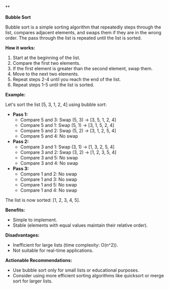 **

**Bubble Sort**

Bubble sort is a simple sorting algorithm that repeatedly steps through the list, compares adjacent elements, and swaps them if they are in the wrong order. The pass through the list is repeated until the list is sorted.

**How it works:**

1. Start at the beginning of the list.
2. Compare the first two elements.
3. If the first element is greater than the second element, swap them.
4. Move to the next two elements.
5. Repeat steps 2-4 until you reach the end of the list.
6. Repeat steps 1-5 until the list is sorted.

**Example:**

Let's sort the list [5, 3, 1, 2, 4] using bubble sort:

* **Pass 1:**
    * Compare 5 and 3: Swap (5, 3) -> [3, 5, 1, 2, 4]
    * Compare 5 and 1: Swap (5, 1) -> [3, 1, 5, 2, 4]
    * Compare 5 and 2: Swap (5, 2) -> [3, 1, 2, 5, 4]
    * Compare 5 and 4: No swap
* **Pass 2:**
    * Compare 3 and 1: Swap (3, 1) -> [1, 3, 2, 5, 4]
    * Compare 3 and 2: Swap (3, 2) -> [1, 2, 3, 5, 4]
    * Compare 3 and 5: No swap
    * Compare 3 and 4: No swap
* **Pass 3:**
    * Compare 1 and 2: No swap
    * Compare 1 and 3: No swap
    * Compare 1 and 5: No swap
    * Compare 1 and 4: No swap

The list is now sorted: [1, 2, 3, 4, 5].

**Benefits:**

* Simple to implement.
* Stable (elements with equal values maintain their relative order).

**Disadvantages:**

* Inefficient for large lists (time complexity: O(n^2)).
* Not suitable for real-time applications.

**Actionable Recommendations:**

* Use bubble sort only for small lists or educational purposes.
* Consider using more efficient sorting algorithms like quicksort or merge sort for larger lists.